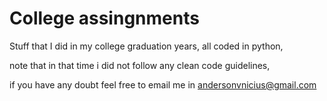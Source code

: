# College assingnments

Stuff that I did in my college graduation years, all coded in python, 

note that in that time i did not follow any clean code guidelines,

if you have any doubt feel free to email me in andersonvnicius@gmail.com 
